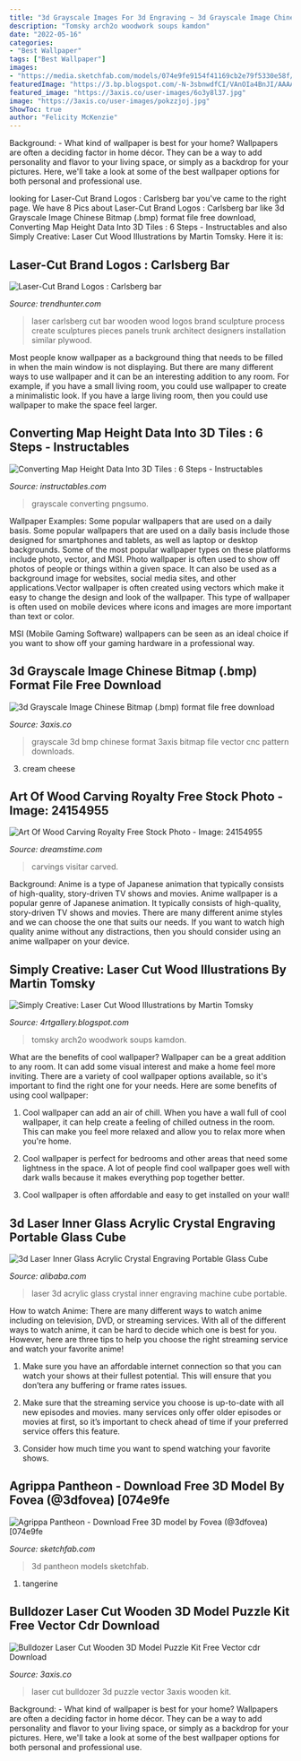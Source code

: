 ```yaml
---
title: "3d Grayscale Images For 3d Engraving ~ 3d Grayscale Image Chinese Bitmap (.bmp) Format File Free Download"
description: "Tomsky arch2o woodwork soups kamdon"
date: "2022-05-16"
categories:
- "Best Wallpaper"
tags: ["Best Wallpaper"]
images:
- "https://media.sketchfab.com/models/074e9fe9154f41169cb2e79f5330e58f/thumbnails/ab594a1916d046108f9245acea84e299/18e05527c661436b84aa8699aadf1d69.jpeg"
featuredImage: "https://3.bp.blogspot.com/-N-3sbnwdfCI/VAnOIa4BnJI/AAAAAAAAzcA/ZX8IFLdQkEo/s1600/01.jpg"
featured_image: "https://3axis.co/user-images/6o3y8l37.jpg"
image: "https://3axis.co/user-images/pokzzjoj.jpg"
ShowToc: true
author: "Felicity McKenzie"
---
```



Background: - What kind of wallpaper is best for your home?
Wallpapers are often a deciding factor in home décor. They can be a way to add personality and flavor to your living space, or simply as a backdrop for your pictures. Here, we'll take a look at some of the best wallpaper options for both personal and professional use.

	

		
looking for Laser-Cut Brand Logos : Carlsberg bar you've came to the right page. We have 8 Pics about Laser-Cut Brand Logos : Carlsberg bar like 3d Grayscale Image Chinese Bitmap (.bmp) format file free download, Converting Map Height Data Into 3D Tiles : 6 Steps - Instructables and also Simply Creative: Laser Cut Wood Illustrations by Martin Tomsky. Here it is:
		
    
## Laser-Cut Brand Logos : Carlsberg Bar

<img loading=lazy src="http://cdn.trendhunterstatic.com/thumbs/carlsberg-bar.jpeg" onerror="this.onerror=null;this.src='https://tse1.mm.bing.net/th?id=OIP.y2Tvgs4K3Z_QxLJGvONPZQHaFX&amp;pid=15.1';" alt="Laser-Cut Brand Logos : Carlsberg bar">

_Source: trendhunter.com_

>laser carlsberg cut bar wooden wood logos brand sculpture process create sculptures pieces panels trunk architect designers installation similar plywood. 

	

Most people know wallpaper as a background thing that needs to be filled in when the main window is not displaying. But there are many different ways to use wallpaper and it can be an interesting addition to any room. For example, if you have a small living room, you could use wallpaper to create a minimalistic look. If you have a large living room, then you could use wallpaper to make the space feel larger.

    
## Converting Map Height Data Into 3D Tiles : 6 Steps - Instructables

<img loading=lazy src="https://content.instructables.com/ORIG/F97/91LR/ILE0L9WC/F9791LRILE0L9WC.png?auto=webp&amp;frame=1" onerror="this.onerror=null;this.src='https://tse1.mm.bing.net/th?id=OIP.2xhMm4h6hKjLPytoGAadvwHaGL&amp;pid=15.1';" alt="Converting Map Height Data Into 3D Tiles : 6 Steps - Instructables">

_Source: instructables.com_

>grayscale converting pngsumo. 

	

Wallpaper Examples: Some popular wallpapers that are used on a daily basis.
Some popular wallpapers that are used on a daily basis include those designed for smartphones and tablets, as well as laptop or desktop backgrounds. Some of the most popular wallpaper types on these platforms include photo, vector, and MSI. 
Photo wallpaper is often used to show off photos of people or things within a given space. It can also be used as a background image for websites, social media sites, and other applications.Vector wallpaper is often created using vectors which make it easy to change the design and look of the wallpaper. This type of wallpaper is often used on mobile devices where icons and images are more important than text or color. 

MSI (Mobile Gaming Software) wallpapers can be seen as an ideal choice if you want to show off your gaming hardware in a professional way.

    
## 3d Grayscale Image Chinese Bitmap (.bmp) Format File Free Download

<img loading=lazy src="https://3axis.co/user-images/6o3y8l37.jpg" onerror="this.onerror=null;this.src='https://tse2.mm.bing.net/th?id=OIP.X28SIAgxEYbdC4hqV44XdwHaHk&amp;pid=15.1';" alt="3d Grayscale Image Chinese Bitmap (.bmp) format file free download">

_Source: 3axis.co_

>grayscale 3d bmp chinese format 3axis bitmap file vector cnc pattern downloads. 

	

3. cream cheese 

    
## Art Of Wood Carving Royalty Free Stock Photo - Image: 24154955

<img loading=lazy src="https://thumbs.dreamstime.com/x/art-wood-carving-24154955.jpg" onerror="this.onerror=null;this.src='https://tse3.mm.bing.net/th?id=OIP.aUGW1PH-PyHpgpyIPwx8mwHaMe&amp;pid=15.1';" alt="Art Of Wood Carving Royalty Free Stock Photo - Image: 24154955">

_Source: dreamstime.com_

>carvings visitar carved. 

	

Background: Anime is a type of Japanese animation that typically consists of high-quality, story-driven TV shows and movies.
Anime wallpaper is a popular genre of Japanese animation. It typically consists of high-quality, story-driven TV shows and movies. There are many different anime styles and we can choose the one that suits our needs. If you want to watch high quality anime without any distractions, then you should consider using an anime wallpaper on your device.

    
## Simply Creative: Laser Cut Wood Illustrations By Martin Tomsky

<img loading=lazy src="https://3.bp.blogspot.com/-N-3sbnwdfCI/VAnOIa4BnJI/AAAAAAAAzcA/ZX8IFLdQkEo/s1600/01.jpg" onerror="this.onerror=null;this.src='https://tse3.mm.bing.net/th?id=OIP.3cRoGh68F_zMbS8IYSP8ZAHaPQ&amp;pid=15.1';" alt="Simply Creative: Laser Cut Wood Illustrations by Martin Tomsky">

_Source: 4rtgallery.blogspot.com_

>tomsky arch2o woodwork soups kamdon. 

	

What are the benefits of cool wallpaper?
Wallpaper can be a great addition to any room. It can add some visual interest and make a home feel more inviting. There are a variety of cool wallpaper options available, so it's important to find the right one for your needs. Here are some benefits of using cool wallpaper: 
1. Cool wallpaper can add an air of chill. When you have a wall full of cool wallpaper, it can help create a feeling of chilled outness in the room. This can make you feel more relaxed and allow you to relax more when you're home. 

2. Cool wallpaper is perfect for bedrooms and other areas that need some lightness in the space. A lot of people find cool wallpaper goes well with dark walls because it makes everything pop together better. 

3. Cool wallpaper is often affordable and easy to get installed on your wall!

    
## 3d Laser Inner Glass Acrylic Crystal Engraving Portable Glass Cube

<img loading=lazy src="http://sc01.alicdn.com/kf/HTB1AKwfXnZRMeJjSspmq6yj1pXaz/224387106/HTB1AKwfXnZRMeJjSspmq6yj1pXaz.jpg" onerror="this.onerror=null;this.src='https://tse2.mm.bing.net/th?id=OIP.52l9EuGxCkKy7TgvYHpm0gHaFP&amp;pid=15.1';" alt="3d Laser Inner Glass Acrylic Crystal Engraving Portable Glass Cube">

_Source: alibaba.com_

>laser 3d acrylic glass crystal inner engraving machine cube portable. 

	

How to watch Anime: There are many different ways to watch anime including on television, DVD, or streaming services.
With all of the different ways to watch anime, it can be hard to decide which one is best for you. However, here are three tips to help you choose the right streaming service and watch your favorite anime!
1. Make sure you have an affordable internet connection so that you can watch your shows at their fullest potential. This will ensure that you don’tera any buffering or frame rates issues.

2. Make sure that the streaming service you choose is up-to-date with all new episodes and movies. many services only offer older episodes or movies at first, so it’s important to check ahead of time if your preferred service offers this feature.

3. Consider how much time you want to spend watching your favorite shows.

    
## Agrippa Pantheon - Download Free 3D Model By Fovea (@3dfovea) [074e9fe

<img loading=lazy src="https://media.sketchfab.com/models/074e9fe9154f41169cb2e79f5330e58f/thumbnails/ab594a1916d046108f9245acea84e299/18e05527c661436b84aa8699aadf1d69.jpeg" onerror="this.onerror=null;this.src='https://tse2.mm.bing.net/th?id=OIP.XWE8Da5PhjMdiIsaYx_9DgHaEK&amp;pid=15.1';" alt="Agrippa Pantheon - Download Free 3D model by Fovea (@3dfovea) [074e9fe">

_Source: sketchfab.com_

>3d pantheon models sketchfab. 

	

1. tangerine 

    
## Bulldozer Laser Cut Wooden 3D Model Puzzle Kit Free Vector Cdr Download

<img loading=lazy src="https://3axis.co/user-images/pokzzjoj.jpg" onerror="this.onerror=null;this.src='https://tse2.mm.bing.net/th?id=OIP.u58u4hW6F7hGONMo0wUcrwHaFj&amp;pid=15.1';" alt="Bulldozer Laser Cut Wooden 3D Model Puzzle Kit Free Vector cdr Download">

_Source: 3axis.co_

>laser cut bulldozer 3d puzzle vector 3axis wooden kit. 

	

Background: - What kind of wallpaper is best for your home?
Wallpapers are often a deciding factor in home décor. They can be a way to add personality and flavor to your living space, or simply as a backdrop for your pictures. Here, we'll take a look at some of the best wallpaper options for both personal and professional use.

